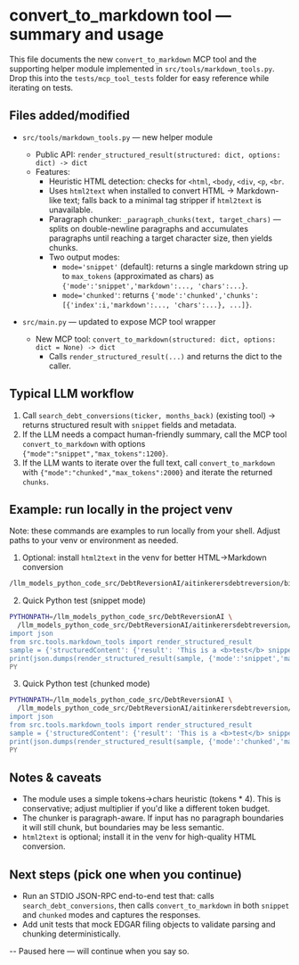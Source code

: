 # convert_to_markdown tool — summary and usage

This file documents the new `convert_to_markdown` MCP tool and the supporting
helper module implemented in `src/tools/markdown_tools.py`. Drop this into the
`tests/mcp_tool_tests` folder for easy reference while iterating on tests.

## Files added/modified

- `src/tools/markdown_tools.py` — new helper module
  - Public API: `render_structured_result(structured: dict, options: dict) -> dict`
  - Features:
    - Heuristic HTML detection: checks for `<html`, `<body`, `<div`, `<p`, `<br`.
    - Uses `html2text` when installed to convert HTML → Markdown-like text;
      falls back to a minimal tag stripper if `html2text` is unavailable.
    - Paragraph chunker: `_paragraph_chunks(text, target_chars)` — splits on
      double-newline paragraphs and accumulates paragraphs until reaching a
      target character size, then yields chunks.
    - Two output modes:
      - `mode='snippet'` (default): returns a single markdown string up to
        `max_tokens` (approximated as chars) as `{'mode':'snippet','markdown':..., 'chars':...}`.
      - `mode='chunked'`: returns `{'mode':'chunked','chunks':[{'index':i,'markdown':..., 'chars':...}, ...]}`.

- `src/main.py` — updated to expose MCP tool wrapper
  - New MCP tool: `convert_to_markdown(structured: dict, options: dict = None) -> dict`
    - Calls `render_structured_result(...)` and returns the dict to the caller.

## Typical LLM workflow

1. Call `search_debt_conversions(ticker, months_back)` (existing tool) → returns
   structured result with `snippet` fields and metadata.
2. If the LLM needs a compact human-friendly summary, call the MCP tool
   `convert_to_markdown` with options `{"mode":"snippet","max_tokens":1200}`.
3. If the LLM wants to iterate over the full text, call
   `convert_to_markdown` with `{"mode":"chunked","max_tokens":2000}` and
   iterate the returned `chunks`.

## Example: run locally in the project venv

Note: these commands are examples to run locally from your shell. Adjust paths
to your venv or environment as needed.

1) Optional: install `html2text` in the venv for better HTML→Markdown conversion

```bash
/llm_models_python_code_src/DebtReversionAI/aitinkerersdebtreversion/bin/pip install html2text
```

2) Quick Python test (snippet mode)

```bash
PYTHONPATH=/llm_models_python_code_src/DebtReversionAI \
  /llm_models_python_code_src/DebtReversionAI/aitinkerersdebtreversion/bin/python - <<'PY'
import json
from src.tools.markdown_tools import render_structured_result
sample = {'structuredContent': {'result': 'This is a <b>test</b> snippet.\n\nSecond paragraph.'}}
print(json.dumps(render_structured_result(sample, {'mode':'snippet','max_tokens':200}), indent=2))
PY
```

3) Quick Python test (chunked mode)

```bash
PYTHONPATH=/llm_models_python_code_src/DebtReversionAI \
  /llm_models_python_code_src/DebtReversionAI/aitinkerersdebtreversion/bin/python - <<'PY'
import json
from src.tools.markdown_tools import render_structured_result
sample = {'structuredContent': {'result': 'This is a <b>test</b> snippet.\n\nSecond paragraph.'}}
print(json.dumps(render_structured_result(sample, {'mode':'chunked','max_tokens':50}), indent=2))
PY
```

## Notes & caveats

- The module uses a simple tokens→chars heuristic (tokens * 4). This is
  conservative; adjust multiplier if you'd like a different token budget.
- The chunker is paragraph-aware. If input has no paragraph boundaries it will
  still chunk, but boundaries may be less semantic.
- `html2text` is optional; install it in the venv for high-quality HTML
  conversion.

## Next steps (pick one when you continue)

- Run an STDIO JSON-RPC end-to-end test that: calls `search_debt_conversions`,
  then calls `convert_to_markdown` in both `snippet` and `chunked` modes and
  captures the responses.
- Add unit tests that mock EDGAR filing objects to validate parsing and
  chunking deterministically.

-- Paused here — will continue when you say so.
